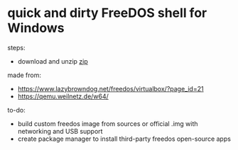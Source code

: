 # quick and dirty FreeDOS shell for Windows

steps:
* download and unzip [zip](https://github.com/sirredbeard/ThinkDOS/archive/master.zip)

made from:
* https://www.lazybrowndog.net/freedos/virtualbox/?page_id=21
* https://qemu.weilnetz.de/w64/

to-do:
* build custom freedos image from sources or official .img with networking and USB support
* create package manager to install third-party freedos open-source apps
